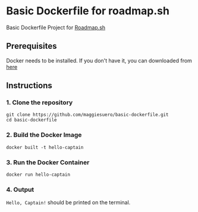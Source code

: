 # Basic Dockerfile for roadmap.sh

Basic Dockerfile Project for [Roadmap.sh](https://roadmap.sh/projects/basic-dockerfile)

## Prerequisites

Docker needs to be installed. If you don't have it, you can downloaded from [here](https://www.docker.com/)

## Instructions

### 1. Clone the repository
``` 
git clone https://github.com/maggiesuero/basic-dockerfile.git
cd basic-dockerfile
```

### 2. Build the Docker Image
```
docker built -t hello-captain
```

### 3. Run the Docker Container
```
docker run hello-captain
```

### 4. Output
`Hello, Captain!` should be printed on the terminal.